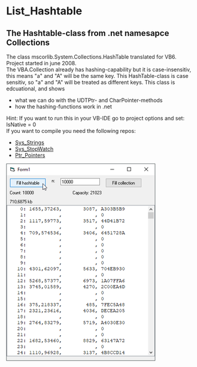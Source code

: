 # List_Hashtable  
## The Hashtable-class from .net namesapce Collections  
  
The class mscorlib.System.Collections.HashTable translated for VB6. Project started in june 2008.  
The VBA.Collection already has hashing-capability but it is case-insensitiv, this means "a" and "A" will be the same key.
This HashTable-class is case sensitiv, so "a" and "A" will be treated as different keys.
This class is edcuational, and shows 
* what we can do with the UDTPtr- and CharPointer-methods  
* how the hashing-functions work in .net  
  
Hint: If you want to run this in your VB-IDE go to project options and set: IsNative = 0  
If you want to compile you need the following repos:  
* [Sys_Strings](https://github.com/OlimilO1402/Sys_Strings)  
* [Sys_StopWatch](https://github.com/OlimilO1402/Sys_StopWatch)  
* [Ptr_Pointers](https://github.com/OlimilO1402/Ptr_Pointers)  
  
![ListHashtable Image](Resources/ListHashtable.png "ListHashtable Image")
